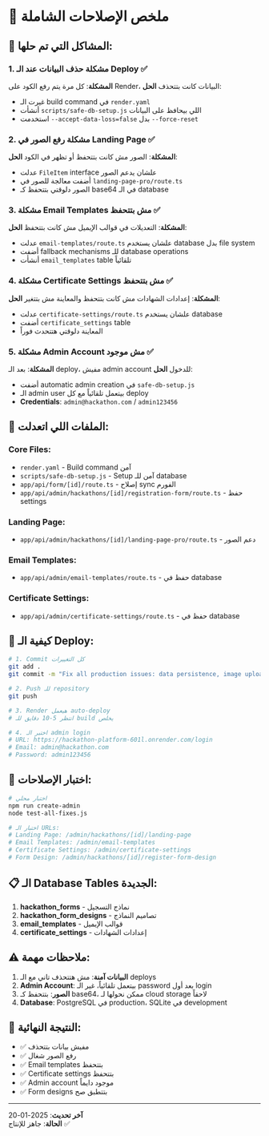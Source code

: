 # 🔧 ملخص الإصلاحات الشاملة

## 🚨 المشاكل التي تم حلها:

### 1. **مشكلة حذف البيانات عند الـ Deploy** ✅
**المشكلة**: كل مرة يتم رفع الكود على Render، البيانات كانت بتتحذف
**الحل**:
- غيرت الـ build command في `render.yaml`
- أنشأت `scripts/safe-db-setup.js` اللي بيحافظ على البيانات
- استخدمت `--accept-data-loss=false` بدل `--force-reset`

### 2. **مشكلة رفع الصور في Landing Page** ✅
**المشكلة**: الصور مش كانت بتتحفظ أو تظهر في الكود
**الحل**:
- عدلت `FileItem` interface علشان يدعم الصور
- أضفت معالجة للصور في `landing-page-pro/route.ts`
- الصور دلوقتي بتتحفظ كـ base64 في الـ database

### 3. **مشكلة Email Templates مش بتتحفظ** ✅
**المشكلة**: التعديلات في قوالب الإيميل مش كانت بتتحفظ
**الحل**:
- عدلت `email-templates/route.ts` علشان يستخدم database بدل file system
- أضفت fallback mechanisms للـ database operations
- أنشأت `email_templates` table تلقائياً

### 4. **مشكلة Certificate Settings مش بتتحفظ** ✅
**المشكلة**: إعدادات الشهادات مش كانت بتتحفظ والمعاينة مش بتتغير
**الحل**:
- عدلت `certificate-settings/route.ts` علشان يستخدم database
- أضفت `certificate_settings` table
- المعاينة دلوقتي هتتحدث فوراً

### 5. **مشكلة Admin Account مش موجود** ✅
**المشكلة**: بعد الـ deploy، مفيش admin account للدخول
**الحل**:
- أضفت automatic admin creation في `safe-db-setup.js`
- الـ admin user بيتعمل تلقائياً مع كل deploy
- **Credentials**: `admin@hackathon.com` / `admin123456`

## 🔧 الملفات اللي اتعدلت:

### Core Files:
- `render.yaml` - Build command آمن
- `scripts/safe-db-setup.js` - Setup آمن للـ database
- `app/api/form/[id]/route.ts` - إصلاح sync الفورم
- `app/api/admin/hackathons/[id]/registration-form/route.ts` - حفظ settings

### Landing Page:
- `app/api/admin/hackathons/[id]/landing-page-pro/route.ts` - دعم الصور

### Email Templates:
- `app/api/admin/email-templates/route.ts` - حفظ في database

### Certificate Settings:
- `app/api/admin/certificate-settings/route.ts` - حفظ في database

## 🚀 كيفية الـ Deploy:

```bash
# 1. Commit كل التغييرات
git add .
git commit -m "Fix all production issues: data persistence, image upload, email templates, certificate settings"

# 2. Push للـ repository
git push

# 3. Render هيعمل auto-deploy
# انتظر 5-10 دقايق للـ build يخلص

# 4. اختبر الـ admin login
# URL: https://hackathon-platform-601l.onrender.com/login
# Email: admin@hackathon.com
# Password: admin123456
```

## 🧪 اختبار الإصلاحات:

```bash
# اختبار محلي
npm run create-admin
node test-all-fixes.js

# اختبار الـ URLs:
# Landing Page: /admin/hackathons/[id]/landing-page
# Email Templates: /admin/email-templates  
# Certificate Settings: /admin/certificate-settings
# Form Design: /admin/hackathons/[id]/register-form-design
```

## 📋 الـ Database Tables الجديدة:

1. **hackathon_forms** - نماذج التسجيل
2. **hackathon_form_designs** - تصاميم النماذج
3. **email_templates** - قوالب الإيميل
4. **certificate_settings** - إعدادات الشهادات

## ⚠️ ملاحظات مهمة:

1. **البيانات آمنة**: مش هتتحذف تاني مع الـ deploys
2. **Admin Account**: بيتعمل تلقائياً، غير الـ password بعد أول login
3. **الصور**: بتتحفظ كـ base64، ممكن نحولها لـ cloud storage لاحقاً
4. **Database**: PostgreSQL في production، SQLite في development

## 🎯 النتيجة النهائية:

- ✅ مفيش بيانات بتتحذف
- ✅ رفع الصور شغال
- ✅ Email templates بتتحفظ
- ✅ Certificate settings بتتحفظ  
- ✅ Admin account موجود دايماً
- ✅ Form designs بتتطبق صح

---

**آخر تحديث**: 2025-01-20  
**الحالة**: جاهز للإنتاج ✅
